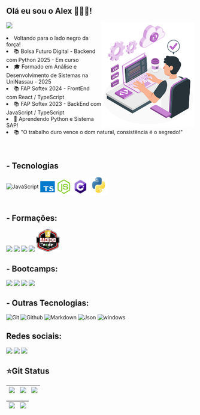 
## Olá eu sou o Alex 🧑🏻‍💻! 
![](https://komarev.com/ghpvc/?username=alexklenio&style=for-the-badge&abbreviated=true&color=yellow)
<img align="right" src="https://raw.githubusercontent.com/alexklenio/alexklenio/refs/heads/main/criacao-de-sites-seo.png" width="250"/>
<br>
<li>Voltando para o lado negro da força!</li>
<li> 📚 Bolsa Futuro Digital - Backend com Python 2025 - Em curso
<li> 🎓 Formado em Análise e Desenvolvimento de Sistemas na UniNassau - 2025</li>
<li> 📚 FAP Softex 2024 - FrontEnd com React / TypeScript</li>
<li> 📚 FAP Softex 2023 - BackEnd com JavaScript / TypeScript</li>
<li> 🌱 Aprendendo  Python e Sistema SAP!</li>
<li> 📚 "O trabalho duro vence o dom natural, consistência é o segredo!"</li>
<br>
<br>

    
## - Tecnologias

<div align="left>
    <img align="center" height="30" width="40" alt="JavaScript" src="https://cdn.jsdelivr.net/gh/devicons/devicon/icons/javascript/javascript-original.svg">
    <img align="center" height="30" width="40" alt="JavaScript" src="https://cdn.jsdelivr.net/gh/devicons/devicon/icons/javascript/javascript-original.svg">
    <img align="center" height="30" width="40" alt="TypeScript" src="https://raw.githubusercontent.com/devicons/devicon/master/icons/typescript/typescript-plain.svg">
    <img align="center" height="40" width="40" alt="GitHub" src="https://raw.githubusercontent.com/alexklenio/alexklenio/61a8caa505016216a5698dfefe42a20ea5285efd/NODE.svg">
    <img align="center" height="40" width="40" alt="C#" src="https://raw.githubusercontent.com/alexklenio/DIO-dotnet-developer/main/imagens/c-logo-icon-18.png">
    <img align="center" height="50" width="50" alt="Python" src="https://raw.githubusercontent.com/alexklenio/alexklenio/refs/heads/main/python.png">
  </div>
<br>




## - Formações:
[<img src="https://assets.dio.me/MCPFG2_8Jtaa5UHe4OdLz_YI7gXvp8UzqXLmELjfCBI/f:webp/h:120/q:80/L3RyYWNrcy9lMDRhNTIxNi0yMmQzLTQ2N2QtYmFmNC0xMzU4ODIwYWVlOWUucG5n" height="60"/></a>](https://www.dio.me/certificate/CICYAVFP/share?ref=0YLVILX1Q)
[<img src="https://assets.dio.me/MCPFG2_8Jtaa5UHe4OdLz_YI7gXvp8UzqXLmELjfCBI/f:webp/h:120/q:80/L3RyYWNrcy9lMDRhNTIxNi0yMmQzLTQ2N2QtYmFmNC0xMzU4ODIwYWVlOWUucG5n" height="60"/></a>](https://www.dio.me/certificate/0OWIDSCX/)
[<img src="https://hermes.dio.me/tracks/47592c02-ea89-40c8-8362-81f560be3f16.png" height="60" target="_blank"></a>](https://www.dio.me/certificate/PUDJE15M/share)
[<img src="https://hermes.dio.me/tracks/ce836317-7430-419d-850e-9d113e607b2e.png" height="60"/></a>](https://www.dio.me/certificate/C4512F09/)
[<img src="https://raw.githubusercontent.com/alexklenio/softexFapBackEnd2023/main/Certificado/badge.png" height="60" target="_blank"/></a>](https://raw.githubusercontent.com/alexklenio/softexFapBackEnd2023/main/Certificado/certificado.png)


## - Bootcamps:
[<img src="https://hermes.dio.me/courses/badge/b4706d38-bfc5-468d-b4fe-20e30b9e6dad.png" height="60" target="_blank"></a>](https://www.dio.me/certificate/W1RVXWUA/)
[<img src="https://hermes.dio.me/tracks/73b2de55-d67a-4dcc-8bea-4a16d0c4d30c.png" height="60" target="_blank"></a>](https://www.dio.me/certificate/PDTIZ2TO/)
[<img src="https://hermes.dio.me/tracks/6bb40420-5f89-4902-8df7-3399674d9d84.png" height="60" target="_blank"></a>](https://www.dio.me/certificate/5136A500/)
[<img src="https://hermes.dio.me/tracks/4d998d5c-36c1-497b-8da0-8db465c820eb.png" height="60" target="_blank"></a>](https://www.dio.me/certificate/JRHB2QCH/)



## - Outras Tecnologias:
![Git](https://img.shields.io/badge/git%20-%23F05033.svg?&style=for-the-badge&logo=git&logoColor=white) 
![Github](https://img.shields.io/badge/github%20-%23121011.svg?&style=for-the-badge&logo=github&logoColor=white) 
![Markdown](https://img.shields.io/badge/Markdown-000000?style=for-the-badge&logo=markdown&logoColor=white) ![Json](https://img.shields.io/badge/json-5E5C5C?style=for-the-badge&logo=json&logoColor=white)
![windows](https://img.shields.io/badge/Windows-0078D6?style=for-the-badge&logo=windows&logoColor=white)

 ## Redes sociais:
<div align="left"> 
  <a href="https://br.linkedin.com/in/alex-lopes-02294b22" target="_blank"><img src="https://img.shields.io/badge/-LinkedIn-%230077B5?style=for-the-badge&logo=linkedin&logoColor=white"></a>
  <a href = "mailto:alexlopes.see@gmail.com" target="_blank"><img src="https://img.shields.io/badge/-Gmail-%23333?style=for-the-badge&logo=gmail&logoColor=white"></a>
  <a href="https://instagram.com/lopes.1986" target="_blank"><img src="https://img.shields.io/badge/-Instagram-%23E4405F?style=for-the-badge&logo=instagram&logoColor=white"></a>
</div>


## ⭐Git Status
| ![](http://github-profile-summary-cards.vercel.app/api/cards/stats?username=alexklenio&theme=blueberry) | ![](http://github-profile-summary-cards.vercel.app/api/cards/repos-per-language?username=alexklenio&theme=blueberry) | ![](http://github-profile-summary-cards.vercel.app/api/cards/most-commit-language?username=alexklenio&theme=blueberry) |
| :-: | :-: | :-: |

|![](http://github-profile-summary-cards.vercel.app/api/cards/productive-time?username=alexklenio&theme=blueberry&utcOffset=8) |![](http://github-profile-summary-cards.vercel.app/api/cards/profile-details?username=alexklenio&theme=blueberry)| 
| :-: | :-: |
